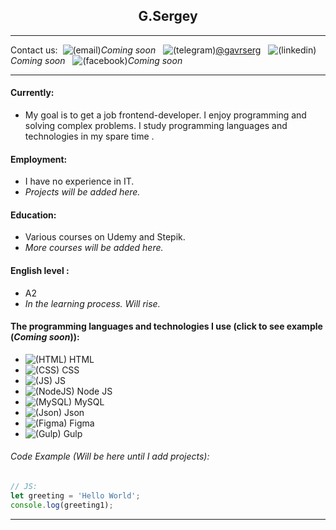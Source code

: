 ## <center> G.Sergey</center> 

---
Contact us:&nbsp;&nbsp;![(email)](https://img.icons8.com/material-outlined/20/000000/email-open.png)*Coming soon* &nbsp;&nbsp;![(telegram)](https://img.icons8.com/material-rounded/20/000000/telegram-app.png)[@gavrserg](https://t.me/gavrserg) &nbsp;&nbsp;![(linkedin)](https://img.icons8.com/material-rounded/20/000000/linkedin--v2.png)*Coming soon* &nbsp;&nbsp;![(facebook)](https://img.icons8.com/ios-glyphs/20/000000/facebook-new.png)*Coming soon*

---
#### Currently:
+ My goal is to get a job frontend-developer. I enjoy programming and solving complex problems. I study programming languages ​​and technologies in my spare time .

#### Employment:
+ I have no experience in IT.
+ *Projects will be added here.*

#### Education:
+ Various courses on Udemy and Stepik.
+ *More courses will be added here.*

#### English level :
+ A2
+ *In the learning process. Will rise.*

#### The programming languages ​​and technologies I use (click to see example (*Coming soon*)):
+ ![(HTML)](https://img.icons8.com/ios-glyphs/25/000000/html-5.png) HTML
+ ![(CSS)](https://img.icons8.com/material-outlined/25/000000/css.png) CSS
+ ![(JS)](https://img.icons8.com/windows/25/000000/js-squared.png) JS
+ ![(NodeJS)](https://img.icons8.com/windows/25/000000/node-js.png) Node JS
+ ![(MySQL)](https://img.icons8.com/ios/25/000000/mysql-logo.png) MySQL
+ ![(Json)](https://img.icons8.com/ios/25/000000/json-download.png) Json
+ ![(Figma)](https://img.icons8.com/ios/25/000000/figma--v2.png) Figma
+ ![(Gulp)](https://img.icons8.com/windows/25/000000/gulp.png) Gulp

###### Code Example (*Will be here until I add projects*):
```javascript
// JS:
let greeting = 'Hello World';
console.log(greeting1);
```

---